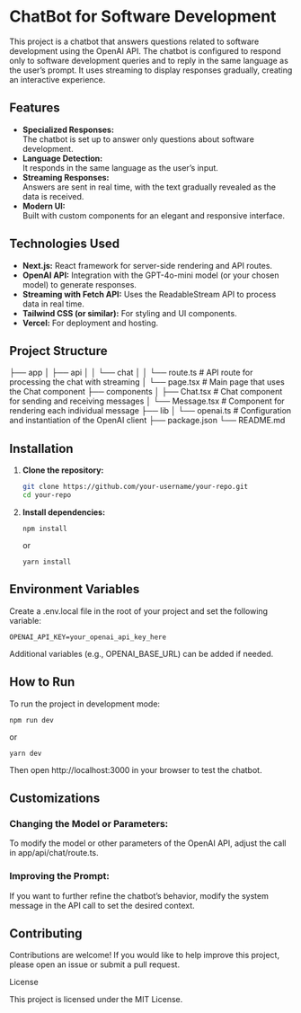 # ChatBot for Software Development

This project is a chatbot that answers questions related to software development using the OpenAI API. The chatbot is configured to respond only to software development queries and to reply in the same language as the user’s prompt. It uses streaming to display responses gradually, creating an interactive experience.

## Features

- **Specialized Responses:**  
  The chatbot is set up to answer only questions about software development.
- **Language Detection:**  
  It responds in the same language as the user’s input.
- **Streaming Responses:**  
  Answers are sent in real time, with the text gradually revealed as the data is received.
- **Modern UI:**  
  Built with custom components for an elegant and responsive interface.

## Technologies Used

- **Next.js:** React framework for server-side rendering and API routes.
- **OpenAI API:** Integration with the GPT-4o-mini model (or your chosen model) to generate responses.
- **Streaming with Fetch API:** Uses the ReadableStream API to process data in real time.
- **Tailwind CSS (or similar):** For styling and UI components.
- **Vercel:** For deployment and hosting.

## Project Structure

├── app
│   ├── api
│   │   └── chat
│   │       └── route.ts         # API route for processing the chat with streaming
│   └── page.tsx                 # Main page that uses the Chat component
├── components
│   ├── Chat.tsx                 # Chat component for sending and receiving messages
│   └── Message.tsx              # Component for rendering each individual message
├── lib
│   └── openai.ts                # Configuration and instantiation of the OpenAI client
├── package.json
└── README.md

## Installation

1. **Clone the repository:**

   ```bash
   git clone https://github.com/your-username/your-repo.git
   cd your-repo
   ```

2.	**Install dependencies:**

    ```
    npm install
    ```
    or
    ```
    yarn install
    ```

## Environment Variables

Create a .env.local file in the root of your project and set the following variable:

```
OPENAI_API_KEY=your_openai_api_key_here
```

Additional variables (e.g., OPENAI_BASE_URL) can be added if needed.

## How to Run

To run the project in development mode:

```
npm run dev
```
or
```
yarn dev
```

Then open http://localhost:3000 in your browser to test the chatbot.

## Customizations
### Changing the Model or Parameters:
To modify the model or other parameters of the OpenAI API, adjust the call in app/api/chat/route.ts.
### Improving the Prompt:
If you want to further refine the chatbot’s behavior, modify the system message in the API call to set the desired context.

## Contributing

Contributions are welcome! If you would like to help improve this project, please open an issue or submit a pull request.

License

This project is licensed under the MIT License.
